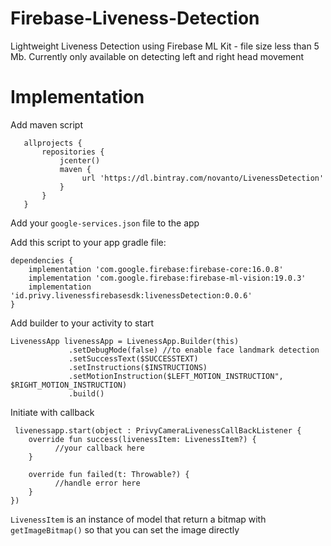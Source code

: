 
# Firebase-Liveness-Detection  
Lightweight Liveness Detection using Firebase ML Kit - file size less than 5 Mb. Currently only available on detecting left and right head movement
  
  
# Implementation  
  
Add maven script
    
       allprojects {
           repositories {
               jcenter()
               maven {
                    url 'https://dl.bintray.com/novanto/LivenessDetection'
               }
           }
       }
  
Add your `google-services.json` file to the app  
  
Add this script to your app gradle file:  
    
    dependencies {
        implementation 'com.google.firebase:firebase-core:16.0.8'
        implementation 'com.google.firebase:firebase-ml-vision:19.0.3'
        implementation 'id.privy.livenessfirebasesdk:livenessDetection:0.0.6'
    }    
      
Add builder to your activity to start  

    LivenessApp livenessApp = LivenessApp.Builder(this)  
    			 .setDebugMode(false) //to enable face landmark detection 
    			 .setSuccessText($SUCCESSTEXT) 
    			 .setInstructions($INSTRUCTIONS) 
    			 .setMotionInstruction($LEFT_MOTION_INSTRUCTION", $RIGHT_MOTION_INSTRUCTION)
    			 .build()

Initiate with callback

     livenessapp.start(object : PrivyCameraLivenessCallBackListener {  
        override fun success(livenessItem: LivenessItem?) {  
		      //your callback here
        }  
      
        override fun failed(t: Throwable?) {  
		      //handle error here
        }  
    })

`LivenessItem` is an instance of model that return a bitmap with `getImageBitmap()` so that you can set the image directly


